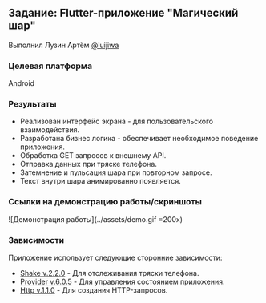 ## Задание: Flutter-приложение "Магический шар"
Выполнил Лузин Артём [@luijiwa](https://t.me/luijiwa)
### Целевая платформа

Android

### Результаты

- Реализован интерфейс экрана - для пользовательского взаимодействия.
- Разработана бизнес логика - обеспечивает необходимое поведение приложения.
- Обработка GET запросов к внешнему API.
- Отправка данных при тряске телефона.
- Затемнение и пульсация шара при повторном запросе.
- Текст внутри шара анимированно появляется.


### Ссылки на демонстрацию работы/скриншоты
![Демонстрация работы](../assets/demo.gif =200x)

### Зависимости

Приложение использует следующие сторонние зависимости:

- [Shake v.2.2.0](https://pub.dev/packages/shake) - Для отслеживания тряски телефона.
- [Provider v.6.0.5](https://pub.dev/packages/provider) - Для управления состоянием приложения.
- [Http v.1.1.0](https://pub.dev/packages/http) - Для создания HTTP-запросов.
